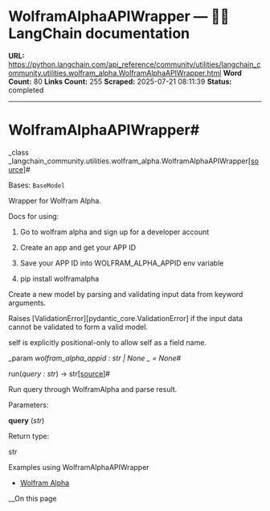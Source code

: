 # WolframAlphaAPIWrapper — 🦜🔗 LangChain  documentation

**URL:** https://python.langchain.com/api_reference/community/utilities/langchain_community.utilities.wolfram_alpha.WolframAlphaAPIWrapper.html
**Word Count:** 80
**Links Count:** 255
**Scraped:** 2025-07-21 08:11:39
**Status:** completed

---

# WolframAlphaAPIWrapper\#

_class _langchain\_community.utilities.wolfram\_alpha.WolframAlphaAPIWrapper[\[source\]](https://python.langchain.com/api_reference/_modules/langchain_community/utilities/wolfram_alpha.html#WolframAlphaAPIWrapper)\#     

Bases: `BaseModel`

Wrapper for Wolfram Alpha.

Docs for using:

  1. Go to wolfram alpha and sign up for a developer account

  2. Create an app and get your APP ID

  3. Save your APP ID into WOLFRAM\_ALPHA\_APPID env variable

  4. pip install wolframalpha

Create a new model by parsing and validating input data from keyword arguments.

Raises \[ValidationError\]\[pydantic\_core.ValidationError\] if the input data cannot be validated to form a valid model.

self is explicitly positional-only to allow self as a field name.

_param _wolfram\_alpha\_appid _: str | None_ _ = None_\#     

run\(_query : str_\) → str[\[source\]](https://python.langchain.com/api_reference/_modules/langchain_community/utilities/wolfram_alpha.html#WolframAlphaAPIWrapper.run)\#     

Run query through WolframAlpha and parse result.

Parameters:     

**query** \(_str_\)

Return type:     

str

Examples using WolframAlphaAPIWrapper

  * [Wolfram Alpha](https://python.langchain.com/docs/integrations/providers/wolfram_alpha/)

__On this page